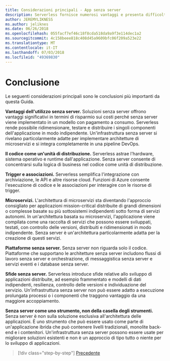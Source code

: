 ```yaml
---
title: Considerazioni principali - App senza server
description: Serverless fornisce numerosi vantaggi e presenta difficoltà specifiche. Riepilogo delle considerazioni principali da questa Guida.
author: JEREMYLIKNESS
ms.author: jeliknes
ms.date: 06/26/2018
ms.openlocfilehash: 055facf7ef46c18f8cda518da9a9f3e114dec1a2
ms.sourcegitcommit: 4c158beee818c408d45a9609bfc06f209a523e22
ms.translationtype: MT
ms.contentlocale: it-IT
ms.lasthandoff: 07/03/2018
ms.locfileid: "49369830"
---
```

# <a name="conclusion"></a>Conclusione

Le seguenti considerazioni principali sono le conclusioni più importanti da questa Guida.

**Vantaggi dell'utilizzo senza server.** Soluzioni senza server offrono vantaggi significativi in termini di risparmio sui costi perché senza server viene implementato in un modello con pagamento a consumo. Serverless rende possibile ridimensionare, testare e distribuire i singoli componenti dell'applicazione in modo indipendente. Un'infrastruttura senza server si rivelano particolarmente adatte per implementare architetture di microservizi e si integra completamente in una pipeline DevOps.

**Il codice come un'unità di distribuzione.** Serverless astrae l'hardware, sistema operativo e runtime dall'applicazione. Senza server consente di concentrarsi sulla logica di business nel codice come unità di distribuzione.

**Trigger e associazioni.** Serverless semplifica l'integrazione con archiviazione, le API e altre risorse cloud. Funzioni di Azure consente l'esecuzione di codice e le associazioni per interagire con le risorse di trigger.

**Microservizi.** L'architettura di microservizi sta diventando l'approccio consigliato per applicazioni mission-critical distribuite di grandi dimensioni o complesse basate su più sottosistemi indipendenti sotto forma di servizi autonomi. In un'architettura basata su microservizi, l'applicazione viene compilata come una raccolta di servizi che possono essere sviluppati, testati, con controllo delle versioni, distribuiti e ridimensionati in modo indipendente. Senza server è un'architettura particolarmente adatta per la creazione di questi servizi.

**Piattaforme senza server.** Senza server non riguarda solo il codice. Piattaforme che supportano le architetture senza server includono flussi di lavoro senza server e orchestrazione, di messaggistica senza server e servizi eventi e i database senza server.

**Sfide senza server.** Serverless introduce sfide relative allo sviluppo di applicazioni distribuite, ad esempio frammentato e modelli di dati indipendenti, resilienza, controllo delle versioni e individuazione del servizio. Un'infrastruttura senza server non può essere adatto a esecuzione prolungata processi o i componenti che traggono vantaggio da una maggiore accoppiamento.

**Senza server come uno strumento, non della casella degli strumenti.** Senza server è non sulla soluzione esclusiva all'architettura delle applicazioni. È uno strumento che può essere usato come parte di un'applicazione ibrida che può contenere livelli tradizionali, monolite back-end e i contenitori. Un'infrastruttura senza server possono essere usate per migliorare soluzioni esistenti e non è un approccio di tipo tutto o niente per lo sviluppo di applicazioni.

>[!div class="step-by-step"]
[Precedente](serverless-business-scenarios.md)